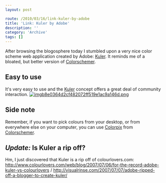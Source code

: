 ```yaml
---
layout: post

route: /2010/03/16/link-kuler-by-adobe
title: 'Link: Kuler by Adobe'
description: ''
category: 'Archive'
tags: []
---
```


After browsing the blogosphere today I stumbled upon a very nice color scheme
web application created by Adobe:
<a class="ph" target="_blank" rel="noopener noreferrer" href="http://kuler.adobe.com">Kuler</a>.
It reminds me of a bloated, but better version of
<a class="ph" target="_blank" rel="noopener noreferrer" href="http://colorschemer.com/">Colorschemer</a>.

## Easy to use

It's very easy to use and the
<a class="ph" target="_blank" rel="noopener noreferrer" href="http://kuler.adobe.com">Kuler</a>
concept offers a great deal of community interaction.
<a class="ph" href="/img/blog/imgb8e0364d2cf482072ff519e1ac9a146d.png" rel="lightbox[article]" title="Overview of Kuler"><img class="ph img-responsive img-rounded img-thumbnail" src="/img/blog/imgb8e0364d2cf482072ff519e1ac9a146d.png" alt="imgb8e0364d2cf482072ff519e1ac9a146d.png" title="" /></a>

## Side note

Remember, if you want to pick colours from your desktop, or from everywhere else
on your computer, you can use
<a class="ph" href="/2007/11/colorpix-on-ubuntu">Colorpix</a> from
<a class="ph" target="_blank" rel="noopener noreferrer" href="http://colorschemer.com/">Colorschemer</a>.

## <em>Update:</em> Is Kuler a rip off?

Hm, I just discovered that Kuler is a rip off of colourlovers.com:
<a class="ph" target="_blank" rel="noopener noreferrer" href="http://www.colourlovers.com/web/blog/2007/07/06/for-the-record-adobe-kuler-vs-colourlovers" rel="nofollow">http://www.colourlovers.com/web/blog/2007/07/06/for-the-record-adobe-kuler-vs-colourlovers</a>
/
<a class="ph" target="_blank" rel="noopener noreferrer" href="http://visualrinse.com/2007/07/07/adobe-ripped-off-a-blogger-to-create-kuler/" rel="nofollow">http://visualrinse.com/2007/07/07/adobe-ripped-off-a-blogger-to-create-kuler/</a>
